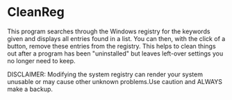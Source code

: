CleanReg
========

This program searches through the Windows registry for the keywords given and displays all entries found in a list. You can then, with the click of a button, remove these entries from the registry.  This helps to clean things out after a program has been "uninstalled" but leaves left-over settings you no longer need to keep.

DISCLAIMER: Modifying the system registry can render your system unusable or may cause other unknown problems.Use caution and ALWAYS make a backup.
